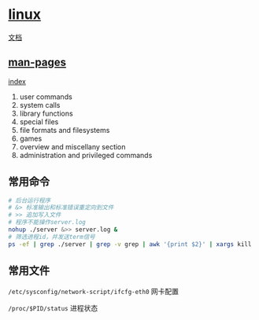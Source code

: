 # [linux](https://www.kernel.org/)

[文档](https://docs.kernel.org/)

## [man-pages](https://man7.org/linux/man-pages/)

[index](https://man7.org/linux/man-pages/dir_all_by_section.html)

1. user commands
2. system calls
3. library functions
4. special files
5. file formats and filesystems
6. games
7. overview and miscellany section
8. administration and privileged commands

## 常用命令

```bash
# 后台运行程序
# &> 标准输出和标准错误重定向到文件
# >> 追加写入文件
# 程序不能操作server.log
nohup ./server &>> server.log &
# 筛选进程id，并发送term信号
ps -ef | grep ./server | grep -v grep | awk '{print $2}' | xargs kill
```

## 常用文件

`/etc/sysconfig/network-script/ifcfg-eth0` 网卡配置

`/proc/$PID/status` 进程状态
